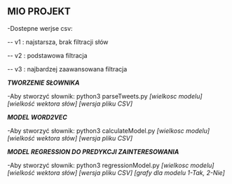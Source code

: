 **MIO PROJEKT**
-----------------------------------------------------
-Dostepne werjse csv:

-- v1 : najstarsza, brak filtracji słów

-- v2 : podstawowa filtracja

-- v3 : najbardzej zaawansowana filtracja

***TWORZENIE SŁOWNIKA***

-Aby stworzyć słownik: python3 parseTweets.py *\[wielkosc modelu\]* *\[wielkość wektora słów\]* *\[wersja pliku CSV\]*

***MODEL WORD2VEC***

-Aby stworzyć słownik: python3 calculateModel.py *\[wielkosc modelu\]* *\[wielkość wektora słów\]* *\[wersja pliku CSV\]*

***MODEL REGRESSION DO PREDYKCJI ZAINTERESOWANIA***

-Aby stworzyć słownik: python3 regressionModel.py *\[wielkosc modelu\]* *\[wielkość wektora słów\]* *\[wersja pliku CSV\]* *\[grafy dla modelu 1-Tak, 2-Nie\]*
